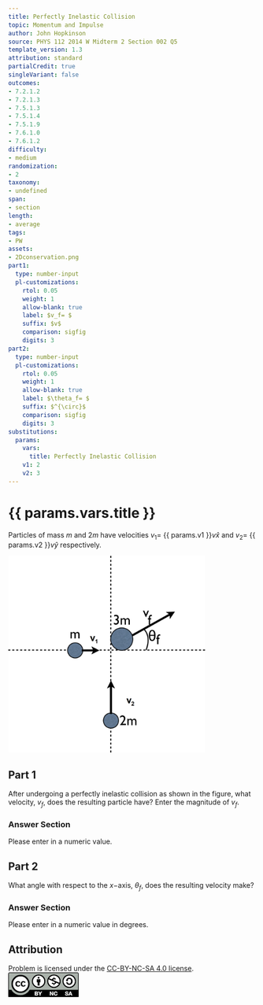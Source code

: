 ```yaml
---
title: Perfectly Inelastic Collision
topic: Momentum and Impulse
author: John Hopkinson
source: PHYS 112 2014 W Midterm 2 Section 002 Q5
template_version: 1.3
attribution: standard
partialCredit: true
singleVariant: false
outcomes:
- 7.2.1.2
- 7.2.1.3
- 7.5.1.3
- 7.5.1.4
- 7.5.1.9
- 7.6.1.0
- 7.6.1.2
difficulty:
- medium
randomization:
- 2
taxonomy:
- undefined
span:
- section
length:
- average
tags:
- PW
assets:
- 2Dconservation.png
part1:
  type: number-input
  pl-customizations:
    rtol: 0.05
    weight: 1
    allow-blank: true
    label: $v_f= $
    suffix: $v$
    comparison: sigfig
    digits: 3
part2:
  type: number-input
  pl-customizations:
    rtol: 0.05
    weight: 1
    allow-blank: true
    label: $\theta_f= $
    suffix: $^{\circ}$
    comparison: sigfig
    digits: 3
substitutions:
  params:
    vars:
      title: Perfectly Inelastic Collision
    v1: 2
    v2: 3
---
```

# {{ params.vars.title }}
Particles of mass $m$ and $2m$ have velocities $v_1=$ {{ params.v1 }}$v\hat{x}$ and $v_2=$ {{ params.v2 }}$v\hat{y}$ respectively.

<img src="2Dconservation.png" alt="Figure of a particle of mass m travelling to the right with velocity v1 along the x-axis and a particle of mass 2m travelling up with velocity v2 along the right axis. The two particles collide and form a resulting particle of mass 3m which moves with velocity v f at an angle theta f with respect to the x-axis." width=400>

## Part 1

After undergoing a perfectly inelastic collision as shown in the figure, what velocity, $v_f$, does the resulting particle have? Enter the magnitude of $v_f$.

### Answer Section

Please enter in a numeric value.

## Part 2

What angle with respect to the $x-$axis, $\theta_f$, does the resulting velocity make?

### Answer Section

Please enter in a numeric value in degrees.

## Attribution

Problem is licensed under the [CC-BY-NC-SA 4.0 license](https://creativecommons.org/licenses/by-nc-sa/4.0/).<br> ![The Creative Commons 4.0 license requiring attribution-BY, non-commercial-NC, and share-alike-SA license.](https://raw.githubusercontent.com/firasm/bits/master/by-nc-sa.png)